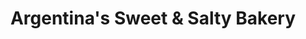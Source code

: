 ---
title: "Argentina's Sweet & Salty Bakery"
url: /bedford/argentinas-sweet-und-salty-bakery/
shop: Bäckerei
---